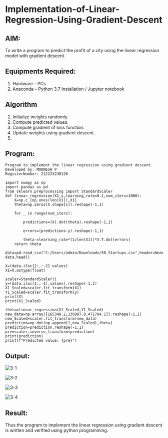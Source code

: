 # Implementation-of-Linear-Regression-Using-Gradient-Descent

## AIM:
To write a program to predict the profit of a city using the linear regression model with gradient descent.

## Equipments Required:
1. Hardware – PCs
2. Anaconda – Python 3.7 Installation / Jupyter notebook

## Algorithm
1. Initialize weights randomly.
2. Compute predicted values.
3. Compute gradient of loss function.
4. Update weights using gradient descent.
5. 
## Program:
```
Program to implement the linear regression using gradient descent.
Developed by: MOONESH P
RegisterNumber: 212223230126

import numpy as np
import pandas as pd
from sklearn.preprocessing import StandardScaler
def linear_regression(X1,y,learning_rate=0.1,num_iters=1000):
    X=np.c_[np.ones(len(X1)),X1]
    theta=np.zeros(X.shape[1]).reshape(-1,1)
    
    for _ in range(num_iters):
        
        predictions=(X).dot(theta).reshape(-1,1)
        
        errors=(predictions-y).reshape(-1,1)
        
        theta-=learning_rate*(1/len(X1))*X.T.dot(errors)
    return theta

data=pd.read_csv("C:/Users/admin/Downloads/50_Startups.csv",header=None)
data.head()

X=(data.iloc[1:,:-2].values)
X1=X.astype(float)

scaler=StandardScaler()
y=(data.iloc[1:,-1].values).reshape(-1,1)
X1_Scaled=scaler.fit_transform(X1)
Y1_Scaled=scaler.fit_transform(y)
print(X)
print(X1_Scaled)

theta=linear_regression(X1_Scaled,Y1_Scaled)
new_data=np.array([165349.2,136897.8,471784.1]).reshape(-1,1)
new_Scaled=scaler.fit_transform(new_data)
prediction=np.dot(np.append(1,new_Scaled),theta)
prediction=prediction.reshape(-1,1)
pre=scaler.inverse_transform(prediction)
print(prediction)
print(f"Predicted value: {pre}")

```

## Output:
![3-1](https://github.com/Bhuvanesh-Suresh/Implementation-of-Linear-Regression-Using-Gradient-Descent/assets/145742661/82357172-a8e1-4460-bff9-f861163e26a5)

![3-2](https://github.com/Bhuvanesh-Suresh/Implementation-of-Linear-Regression-Using-Gradient-Descent/assets/145742661/0cf10207-afe4-4af4-88f7-6d4bd16e1533)

![3-3](https://github.com/Bhuvanesh-Suresh/Implementation-of-Linear-Regression-Using-Gradient-Descent/assets/145742661/0191b0a3-6748-41c3-a165-85315f7ea405)

![3-4](https://github.com/Bhuvanesh-Suresh/Implementation-of-Linear-Regression-Using-Gradient-Descent/assets/145742661/e302cdd8-2436-47d8-9411-67298513e90a)


## Result:
Thus the program to implement the linear regression using gradient descent is written and verified using python programming.
